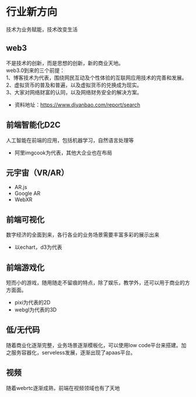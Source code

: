 # 行业新方向
技术为业务赋能，技术改变生活  

## web3
不是技术的创新，而是思想的创新，新的商业天地。  
web3.0到来的三个前提：  
1、博客技术为代表，围绕网民互动及个性体验的互联网应用技术的完善和发展。  
2、虚拟货币的普及和普遍，以及虚拟货币的兑换成为现实。  
3、大家对网络财富的认同，以及网络财务安全的解决方案。  
- 资料地址：https://www.djyanbao.com/report/search  

## 前端智能化D2C
人工智能在前端的应用，包括机器学习，自然语言处理等    
- 阿里imgcook为代表，其他大企业也在布局    

## 元宇宙（VR/AR）  
- AR.js  
- Google AR  
- WebXR  

## 前端可视化

数字经济的全面到来，各行各业的业务场景需要丰富多彩的展示出来  
- 以echart，d3为代表  

##  前端游戏化

短而小的游戏，随用随走不留痕的特点，除了娱乐，教学外，还可以用于商业的方方面面。  
- pixi为代表的2D  
- webgl为代表的3D  

## 低/无代码
随着商业化逐渐完整，业务场景逐渐模板化，可以使用low code平台来搭建。加之服务容器化，serveless发展，逐渐出现了apaas平台。  

## 视频

随着webrtc逐渐成熟，前端在视频领域也有了天地  


